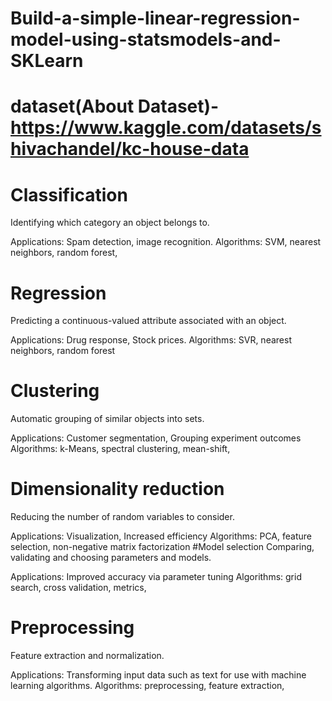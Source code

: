 # Build-a-simple-linear-regression-model-using-statsmodels-and-SKLearn
# dataset(About Dataset)- https://www.kaggle.com/datasets/shivachandel/kc-house-data

# Classification
Identifying which category an object belongs to.

Applications: Spam detection, image recognition.
Algorithms: SVM, nearest neighbors, random forest,
# Regression
Predicting a continuous-valued attribute associated with an object.

Applications: Drug response, Stock prices.
Algorithms: SVR, nearest neighbors, random forest
# Clustering
Automatic grouping of similar objects into sets.

Applications: Customer segmentation, Grouping experiment outcomes
Algorithms: k-Means, spectral clustering, mean-shift,
# Dimensionality reduction
Reducing the number of random variables to consider.

Applications: Visualization, Increased efficiency
Algorithms: PCA, feature selection, non-negative matrix factorization
#Model selection
Comparing, validating and choosing parameters and models.

Applications: Improved accuracy via parameter tuning
Algorithms: grid search, cross validation, metrics,

# Preprocessing
Feature extraction and normalization.

Applications: Transforming input data such as text for use with machine learning algorithms.
Algorithms: preprocessing, feature extraction,
